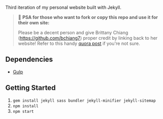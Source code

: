 Third iteration of my personal website built with Jekyll.

> 📢 **PSA for those who want to fork or copy this repo and use it for their own site:**
>
> Please be a decent person and give Brittany Chiang (https://github.com/bchiang7) proper credit by linking back to her website! Refer to this handy [quora post](https://www.quora.com/Is-it-bad-to-copy-other-peoples-code) if you're not sure.

## Dependencies

- [Gulp](https://gulpjs.com/)

## Getting Started

1.  `gem install jekyll sass bundler jekyll-minifier jekyll-sitemap`
2.  `npm install`
3.  `npm start`
